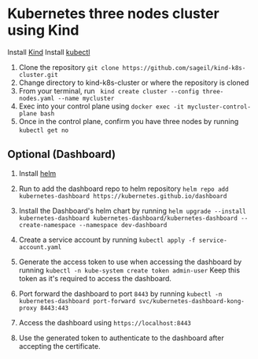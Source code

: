 # Kubernetes three nodes cluster using Kind
Install [Kind](https://github.com/kubernetes-sigs/kind)
Install [kubectl](https://kubernetes.io/docs/tasks/tools/)
1. Clone the repository `git clone https://github.com/sageil/kind-k8s-cluster.git`
2. Change directory to kind-k8s-cluster or where the repository is cloned
3. From your terminal, run ` kind create cluster --config three-nodes.yaml --name mycluster`
4. Exec into your control plane using `docker exec -it mycluster-control-plane bash`
5. Once in the control plane, confirm you have three nodes by running `kubectl get no`

## Optional (Dashboard)

1. Install [helm](https://helm.sh/docs/intro/install/)
2. Run to add the dashboard repo to helm repository `helm repo add kubernetes-dashboard https://kubernetes.github.io/dashboard`

3. Install the Dashboard's helm chart by running `helm upgrade --install kubernetes-dashboard kubernetes-dashboard/kubernetes-dashboard --create-namespace --namespace dev-dashboard`

4. Create a service account by running `kubectl apply -f service-account.yaml`

5. Generate the access token to use when accessing the dashboard by running `kubectl -n kube-system create token admin-user` Keep this token as it's required to access the dashboard.

6. Port forward the dashboard to port `8443` by running `kubectl -n kubernetes-dashboard port-forward svc/kubernetes-dashboard-kong-proxy 8443:443`

7. Access the dashboard using `https://localhost:8443`

8. Use the generated token to authenticate to the dashboard after accepting the certificate.
